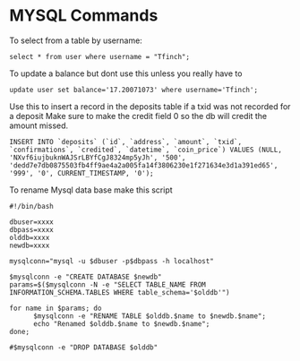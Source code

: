 # MYSQL Commands
To select from a table by username:
```
select * from user where username = "Tfinch";
```

To update a balance but dont use this unless you really have to
```
update user set balance='17.20071073' where username='Tfinch';
```

Use this to insert a record in the deposits table if a txid was not recorded for a deposit
Make sure to make the credit field 0 so the db will credit the amount missed.
```
INSERT INTO `deposits` (`id`, `address`, `amount`, `txid`, `confirmations`, `credited`, `datetime`, `coin_price`) VALUES (NULL, 'NXvf6iujbuknWAJSrLBYfCgJ8324mp5yJh', '500', 'dedd7e7db0875503fb4ff9ae4a2a005fa14f3806230e1f271634e3d1a391ed65', '999', '0', CURRENT_TIMESTAMP, '0');
```

To rename Mysql data base make this script
```
#!/bin/bash

dbuser=xxxx
dbpass=xxxx
olddb=xxxx
newdb=xxxx

mysqlconn="mysql -u $dbuser -p$dbpass -h localhost"

$mysqlconn -e "CREATE DATABASE $newdb"
params=$($mysqlconn -N -e "SELECT TABLE_NAME FROM INFORMATION_SCHEMA.TABLES WHERE table_schema='$olddb'")

for name in $params; do
      $mysqlconn -e "RENAME TABLE $olddb.$name to $newdb.$name";
      echo "Renamed $olddb.$name to $newdb.$name";
done;

#$mysqlconn -e "DROP DATABASE $olddb"
```